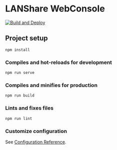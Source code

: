 # LANShare WebConsole
[![Build and Deploy](https://github.com/kjm99d/LANShare-WebConsole/actions/workflows/deploy.yml/badge.svg)](https://github.com/kjm99d/LANShare-WebConsole/actions/workflows/deploy.yml)

## Project setup
```
npm install
```

### Compiles and hot-reloads for development
```
npm run serve
```

### Compiles and minifies for production
```
npm run build
```

### Lints and fixes files
```
npm run lint
```

### Customize configuration
See [Configuration Reference](https://cli.vuejs.org/config/).
